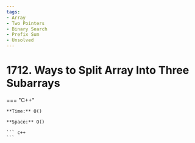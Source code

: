 ```yaml
---
tags:
- Array
- Two Pointers
- Binary Search
- Prefix Sum
- Unsolved
---
```



# 1712. Ways to Split Array Into Three Subarrays

=== "C++"

    **Time:** O()

    **Space:** O()

    ``` c++
    ```